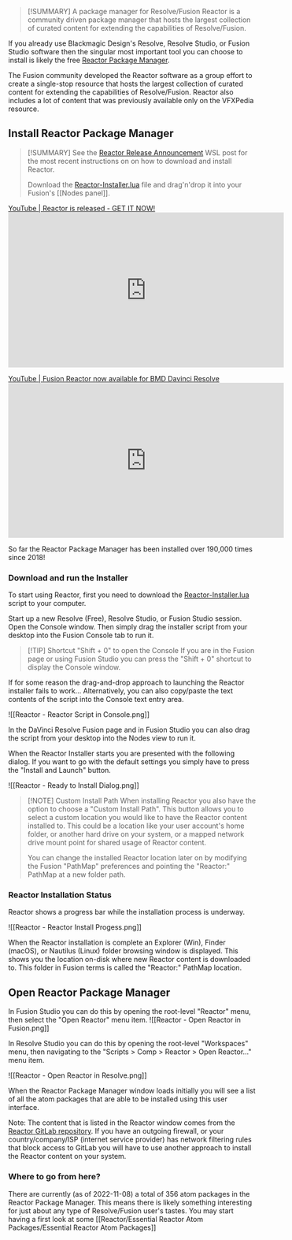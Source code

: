 
> [!SUMMARY] A package manager for Resolve/Fusion
> Reactor is a community driven package manager that hosts the largest collection of curated content for extending the capabilities of Resolve/Fusion.

If you already use Blackmagic Design's Resolve, Resolve Studio, or Fusion Studio software then the singular most important tool you can choose to install is likely the free [Reactor Package Manager](https://www.steakunderwater.com/wesuckless/viewtopic.php?f=32&t=3067).

The Fusion community developed the Reactor software as a group effort to create a single-stop resource that hosts the largest collection of curated content for extending the capabilities of Resolve/Fusion. Reactor also includes a lot of content that was previously available only on the VFXPedia resource.



## Install Reactor Package Manager

> [!SUMMARY]
> See the [Reactor Release Announcement](https://www.steakunderwater.com/wesuckless/viewtopic.php?t=1814) WSL post for the most recent instructions on on how to download and install Reactor.
>
> Download the [Reactor-Installer.lua](https://www.steakunderwater.com/wesuckless/download/file.php?id=4862) file and drag'n'drop it into your Fusion's [[Nodes panel]].

[YouTube | Reactor is released - GET IT NOW!](https://www.youtube.com/watch?v=mklCsf8yOUk)<iframe width="560" height="315" src="https://www.youtube.com/embed/mklCsf8yOUk" title="YouTube video player" frameborder="0" allow="accelerometer; autoplay; clipboard-write; encrypted-media; gyroscope; picture-in-picture" allowfullscreen></iframe>

[YouTube | Fusion Reactor now available for BMD Davinci Resolve](https://www.youtube.com/watch?v=iEIFl6gp58Q)<iframe width="560" height="315" src="https://www.youtube.com/embed/iEIFl6gp58Q" title="YouTube video player" frameborder="0" allow="accelerometer; autoplay; clipboard-write; encrypted-media; gyroscope; picture-in-picture" allowfullscreen></iframe>

So far the Reactor Package Manager has been installed over 190,000 times since 2018!

### Download and run the Installer

To start using Reactor, first you need to download the [Reactor-Installer.lua](https://www.steakunderwater.com/wesuckless/download/file.php?id=4862) script to your computer. 

Start up a new Resolve (Free), Resolve Studio, or Fusion Studio session. Open the Console window. Then simply drag the installer script from your desktop into the Fusion Console tab to run it. 

> [!TIP] Shortcut "Shift + 0" to open the Console
> If you are in the Fusion page or using Fusion Studio you can press the "Shift + 0" shortcut to display the Console window.

If for some reason the drag-and-drop approach to launching the Reactor installer fails to work… Alternatively, you can also copy/paste the text contents of the script into the Console text entry area. 

![[Reactor - Reactor Script in Console.png]]

In the DaVinci Resolve Fusion page and in Fusion Studio you can also drag the script from your desktop into the Nodes view to run it.

When the Reactor Installer starts you are presented with the following dialog. If you want to go with the default settings you simply have to press the "Install and Launch" button.

  ![[Reactor - Ready to Install Dialog.png]]

> [!NOTE] Custom Install Path
> When installing Reactor you also have the option to choose a "Custom Install Path". This button allows you to select a custom location you would like to have the Reactor content installed to. This could be a location like your user account's home folder, or another hard drive on your system, or a mapped network drive mount point for shared usage of Reactor content. 
>
> You can change the installed Reactor location later on by modifying the Fusion "PathMap" preferences and pointing the "Reactor:" PathMap at a new folder path.


### Reactor Installation Status

Reactor shows a progress bar while the installation process is underway.

  ![[Reactor - Reactor Install Progess.png]]

When the Reactor installation is complete an Explorer (Win), Finder (macOS), or Nautilus (Linux) folder browsing window is displayed. This shows you the location on-disk where new Reactor content is downloaded to. This folder in Fusion terms is called the "Reactor:" PathMap location.

## Open Reactor Package Manager

In Fusion Studio you can do this by opening the root-level "Reactor" menu, then select the "Open Reactor" menu item.
![[Reactor - Open Reactor in Fusion.png]]


In Resolve Studio you can do this by opening the root-level "Workspaces" menu, then navigating to the "Scripts > Comp > Reactor > Open Reactor…" menu item.

![[Reactor - Open Reactor in Resolve.png]]

When the Reactor Package Manager window loads initially you will see a list of all the atom packages that are able to be installed using this user interface. 

Note: The content that is listed in the Reactor window comes from the [Reactor GitLab repository](https://gitlab.com/WeSuckLess/Reactor). If you have an outgoing firewall, or your country/company/ISP (internet service provider) has network filtering rules that block access to GitLab you will have to use another approach to install the Reactor content on your system.

### Where to go from here?

There are currently (as of 2022-11-08) a total of 356 atom packages in the Reactor Package Manager. This means there is likely something interesting for just about any type of Resolve/Fusion user's tastes. You may start having a first look at some [[Reactor/Essential Reactor Atom Packages/Essential Reactor Atom Packages]]





